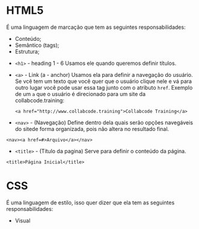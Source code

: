 # HTML5

É uma linguagem de marcação que tem as seguintes responsabilidades:

- Conteúdo;
- Semântico (tags);
- Estrutura;

* `<h1>` - heading 1 - 6
  Usamos ele quando queremos definir títulos.

* `<a>` - Link (a - anchor)
  Usamos ela para definir a navegação do usuário. Se vcê tem um texto que você quer que o usuário clique nele e vá para outro lugar você pode usar essa tag junto com o atributo `href`. Exemplo de um `a` que o usuário é direcionado para um site da collabcode.training:

  ```
  <a href="http://www.collabcode.training">Collabcode Training</a>
  ```

* `<nav>` - (Navegação) Define dentro dela quais serão opções navegáveis do sitede forma organizada, pois não altera no resultado final.

```
<nav><a href=#>Arquivo</a></nav>
```

- `<title>` - (Título da pagina) Serve para definir o conteúdo da página.

```
<title>Página Inicial</title>
```

# CSS

É uma linguagem de estilo, isso quer dizer que ela tem as seguintes responsabilidades:

- Visual
